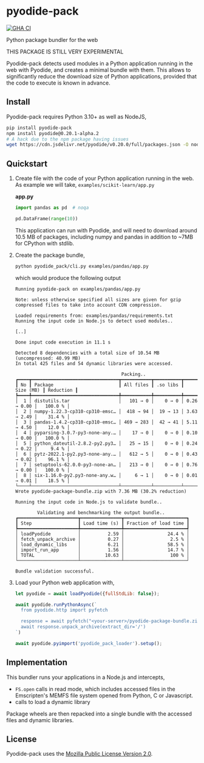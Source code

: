 # pyodide-pack

[![GHA CI](https://github.com/rth/pyodide-pack/actions/workflows/main.yml/badge.svg?branch=main)](https://github.com/rth/pyodide-pack/actions/workflows/main.yml)

Python package bundler for the web

THIS PACKAGE IS STILL VERY EXPERIMENTAL

Pyodide-pack detects used modules in a Python application running in the web with Pyodide, and creates a minimal bundle with them. This allows to significantly reduce the download size of Python applications, provided that the code to execute is known in advance.

## Install

Pyodide-pack requires Python 3.10+ as well as NodeJS,

```bash
pip install pyodide-pack
npm install pyodide@0.20.1-alpha.2
# A hack due to the npm package having issues
wget https://cdn.jsdelivr.net/pyodide/v0.20.0/full/packages.json -O node_modules/pyodide/packages.json
```

## Quickstart

1. Create file with the code of your Python application running in the web. As example we will take,
   `examples/scikit-learn/app.py`

   **app.py**

   ```py
   import pandas as pd  # noqa

   pd.DataFrame(range(10))
   ```

   This application can run with Pyodide, and will need to download around 10.5
   MB of packages, including numpy and pandas in addition to
   ~7MB for CPython with stdlib.

2. Create the package bundle,

   ```bash
   python pyodide_pack/cli.py examples/pandas/app.py
   ```
   which would produce the following output

   ```
   Running pyodide-pack on examples/pandas/app.py

   Note: unless otherwise specified all sizes are given for gzip compressed files to take into account CDN compression.

   Loaded requirements from: examples/pandas/requirements.txt
   Running the input code in Node.js to detect used modules..

   [..]

   Done input code execution in 11.1 s

   Detected 8 dependencies with a total size of 10.54 MB  (uncompressed: 40.99 MB)
   In total 425 files and 54 dynamic libraries were accessed.

                                          Packing..
   ┏━━━━┳━━━━━━━━━━━━━━━━━━━━━━━━━━━━━━━━┳━━━━━━━━━━━┳━━━━━━━━━━┳━━━━━━━━━━━━━┳━━━━━━━━━━━┓
   ┃ No ┃ Package                        ┃ All files ┃ .so libs ┃   Size (MB) ┃ Reduction ┃
   ┡━━━━╇━━━━━━━━━━━━━━━━━━━━━━━━━━━━━━━━╇━━━━━━━━━━━╇━━━━━━━━━━╇━━━━━━━━━━━━━╇━━━━━━━━━━━┩
   │  1 │ distutils.tar                  │   101 → 0 │    0 → 0 │ 0.26 → 0.00 │   100.0 % │
   │  2 │ numpy-1.22.3-cp310-cp310-emsc… │  418 → 94 │  19 → 13 │ 3.63 → 2.49 │    31.4 % │
   │  3 │ pandas-1.4.2-cp310-cp310-emsc… │ 469 → 283 │  42 → 41 │ 5.11 → 4.50 │    12.0 % │
   │  4 │ pyparsing-3.0.7-py3-none-any.… │    17 → 0 │    0 → 0 │ 0.10 → 0.00 │   100.0 % │
   │  5 │ python_dateutil-2.8.2-py2.py3… │   25 → 15 │    0 → 0 │ 0.24 → 0.22 │     9.4 % │
   │  6 │ pytz-2022.1-py2.py3-none-any.… │   612 → 5 │    0 → 0 │ 0.43 → 0.02 │    96.1 % │
   │  7 │ setuptools-62.0.0-py3-none-an… │   213 → 0 │    0 → 0 │ 0.76 → 0.00 │   100.0 % │
   │  8 │ six-1.16.0-py2.py3-none-any.w… │     6 → 1 │    0 → 0 │ 0.01 → 0.01 │    18.5 % │
   └────┴────────────────────────────────┴───────────┴──────────┴─────────────┴───────────┘
   Wrote pyodide-package-bundle.zip with 7.36 MB (30.2% reduction)

   Running the input code in Node.js to validate bundle..

           Validating and benchmarking the output bundle..
   ┏━━━━━━━━━━━━━━━━━━━━━━┳━━━━━━━━━━━━━━━┳━━━━━━━━━━━━━━━━━━━━━━━┓
   ┃ Step                 ┃ Load time (s) ┃ Fraction of load time ┃
   ┡━━━━━━━━━━━━━━━━━━━━━━╇━━━━━━━━━━━━━━━╇━━━━━━━━━━━━━━━━━━━━━━━┩
   │ loadPyodide          │          2.59 │                24.4 % │
   │ fetch_unpack_archive │          0.27 │                 2.5 % │
   │ load_dynamic_libs    │          6.21 │                58.5 % │
   │ import_run_app       │          1.56 │                14.7 % │
   │ TOTAL                │         10.63 │                 100 % │
   └──────────────────────┴───────────────┴───────────────────────┘

   Bundle validation successful.
   ```
3. Load your Python web application with,
   ```js
   let pyodide = await loadPyodide({fullStdLib: false});

   await pyodide.runPythonAsync(`
     from pyodide.http import pyfetch

     response = await pyfetch("<your-server>/pyodide-package-bundle.zip")
     await response.unpack_archive(extract_dir='/')
   `)

   await pyodide.pyimport('pyodide_pack_loader').setup();
   ```

## Implementation

This bundler runs your applications in a Node.js and intercepts,
 - `FS.open` calls in read mode, which includes accessed files in the Emscripten's MEMFS file system opened from Python, C or Javascript.
 - calls to load a dynamic library

Package wheels are then repacked into a single bundle with the accessed files and dynamic libraries.

## License

Pyodide-pack uses the [Mozilla Public License Version 2.0](https://choosealicense.com/licenses/mpl-2.0/).

